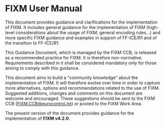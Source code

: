 # FIXM User Manual

This document provides guidance and clarifications for the implementation of FIXM. It includes general guidance for the implementation of FIXM (high-level considerations about the usage of FIXM, general encoding rules...) and more specific FIXM guidance and examples in support of FF-ICE/R1 and of the transition to FF-ICE/R1.

This Guidance Document, which is managed by the FIXM CCB, is released as a recommended practice for FIXM. It is therefore non-normative. Requirements described in it shall be considered mandatory only for those aiming to comply with this guidance.

This document aims to build a "community knowledge" about the implementation of FIXM. It will therefore evolve over time in order to capture more alternatives, options and recommendations related to the use of FIXM. Suggested additions, changes and comments on this document are welcome and encouraged. These suggestions should be sent to the FIXM CCB (<FIXM.CCB@eurocontrol.int>) or posted to the FIXM Work Area.

The present version of the document provides guidance for the implementation of **FIXM v4.2.0**.